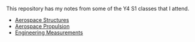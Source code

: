 This repository has my notes from some of the Y4 S1 classes that I attend.

- [Aerospace Structures](./Structures/Structures_Index.md)
- [Aerospace Propulsion](./Propulsion/Propulsion_Index.md)
- [Engineering Measurements](./Measurements/Measurements_Index.md)
